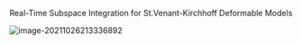 Real-Time Subspace Integration for St.Venant-Kirchhoff Deformable Models  

![image-20211026213336892](D:\定理\积分技巧\image-20211026213336892.png)